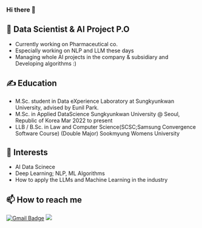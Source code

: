 ### Hi there 👋


## 🔭 Data Scientist & AI Project P.O
- Currently working on Pharmaceutical co.
- Especially working on NLP and LLM these days
- Managing whole AI projects in the company & subsidiary and Developing algorithms :)

## ✍ Education
- M.Sc. student in Data eXperience Laboratory at Sungkyunkwan University, advised by Eunil Park.
- M.Sc. in Applied DataScience Sungkyunkwan University @ Seoul, Republic of Korea Mar 2022 to present
- LLB / B.Sc. in Law and Computer Science(SCSC;Samsung Convergence Software Course) (Double Major) Sookmyung Womens University 

## 🌱 Interests
- AI Data Scinece 
- Deep Learning; NLP, ML Algorithms
- How to apply the LLMs and Machine Learning in the industry 

## 📫 How to reach me
[![Gmail Badge](https://img.shields.io/badge/Gmail-d14836?style=flat-square&logo=Gmail&logoColor=white&link=mailto:wltjs0910@gmail.com)](mailto:wltjs0910@gmail.com)
<a href="mailto:redbear0814@naver.com"><img src="https://img.shields.io/badge/Naver-03C75A?style=flat-square&logo=Naver&logoColor=white&link=mailto:redbear0814@naver.com"/></a> 



